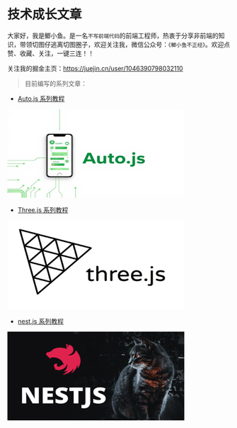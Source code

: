 # 技术成长文章

大家好，我是鲫小鱼。是一名`不写前端代码`的前端工程师，热衷于分享非前端的知识，带领切图仔逃离切图圈子，欢迎关注我，微信公众号：`《鲫小鱼不正经》`。欢迎点赞、收藏、关注，一键三连！！


关注我的掘金主页：https://juejin.cn/user/1046390798032110



> 目前编写的系列文章：


- [Auto.js 系列教程](./autojs/README.md)
<img src="./autojs/autojs.jpg" width="400" height="200" />


- [Three.js 系列教程](./threejs-tutorial/README.md)
<img src="./threejs-tutorial/threejs.png" width="400" height="200" />


- [nest.js 系列教程](./nestjs系列学习/README.md)
<img src="./nestjs系列学习/nestjs.png" width="400" height="200" />
